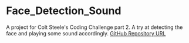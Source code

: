 <h1>Face_Detection_Sound</h1>
A project for Colt Steele's Coding Challenge part 2. A try at detecting the face and playing some sound accordingly.
<a href='www.gihtub.com/ishitb/Face_Detection_Sound' >GitHub Repository URL</a>
